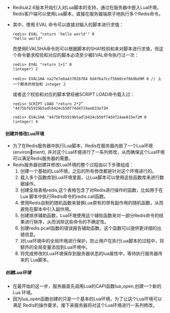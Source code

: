 * Redis从2.6版本开始引入对Lua脚本的支持，通过在服务器中嵌入Lua环境，Redis客户端可以使用Lua脚本，直接在服务器端原子地执行多个Redis命令。

* 其中，使用 EVAL 命令可以直接对输入的脚本进行求值：

  ```
  redis> EVAL "return 'hello world'" 0
  "hello world*
  ```

  而使用EVALSHA命令则可以根据脚本的SHA1校验和来对脚本进行求值，但这个命令要求校验和对应的脚本必须至少被EVAL命令执行过一次：

  ```
  redis> EVAL "return 1+1" 0
  (integer) 2
  
  redis> EVALSHA na27e7e8a43702b704 6d4f6a7ccf5b60cef6b9bd9M 0 // 上一个脚本的校验和 integer 2
  ```

  或者这个校验和对应的脚本曾经被SCRIPT LOAD命令载入过：

  ```
  redis> SCRIPT LOAD "return 2*2”
  "4475bfb5919b5adl6424cb50f74d4724ae833e72H
  
  redis> EVALSHA "4475bfb5919b5adl6424cb50f74d4724ae833e72M 0
  (integer) 4
  ```

#### 创建并修改Lua环境

* 为了在Redis服务器中执行Lua脚本，Redis在服务器内嵌了一个Lua环境(environment), 并对这个Lua环境进行了一系列修改，从而确保这个Lua环境可以满足Redis服务器的需要。
* Redis服务器创建并修改Lua环境的整个过程由以下步骤组成：
  1. 创建一个基础的Lua环境，之后的所有修改都是针对这个环境进行的。
  2. 载入多个函数库到Lua环境里面，让Lua脚本可以使用这些函数库来进行数据操作。
  3. 创建全局表格redis,这个表格包含了对Redis进行操作的函数，比如用于在Lua 脚本中执行Redis命令的redis.call函数。
  4. 使用Redis自制的随机函数来替换Lua原有的带有副作用的随机函数，从而避免在脚本中引入副作用。
  5. 创建排序辅助函数，Lua环境使用这个辅佐函数来对一部分Redis命令的结果进行排序，从而消除这些命令的不确定性。
  6. 创建redis.pcall函数的错误报告辅助函数，这个函数可以提供更详细的出错信息。
  7. 对Lua环境中的全局环境进行保护，防止用户在执行Lua脚本的过程中，将额外的全局变量添加到Lua环境中。
  8. 将完成修改的Lua环境保存到服务器状态的lua属性中，等待执行服务器传来的 Lua脚本。

##### 创建Lua环境

* 在最开始的这一步，服务器首先调用Lua的CAPI函数lua_open,创建一个新的Lua 环境。
* 因为lua_open函数创建的只是一个基本的Lua环境，为了让这个Lua环境可以满足 Redis的操作要求，接下来服务器将对这个Lua环境进行一系列修改。

